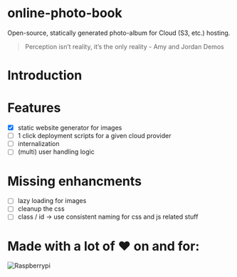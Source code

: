 # online-photo-book
Open-source, statically generated photo-album for Cloud (S3, etc.) hosting.

> Perception isn’t reality, it’s the only reality - Amy and Jordan Demos

# Introduction

# Features

- [x] static website generator for images
- [ ] 1 click deployment scripts for a given cloud provider
- [ ] internalization
- [ ] (multi) user handling logic

# Missing enhancments
- [ ] lazy loading for images
- [ ] cleanup the css
- [ ] class / id -> use consistent naming for css and js related stuff

# Made with a lot of :heart: on and for: 

![Raspberrypi](https://tinyurl.com/yb76rgo9)